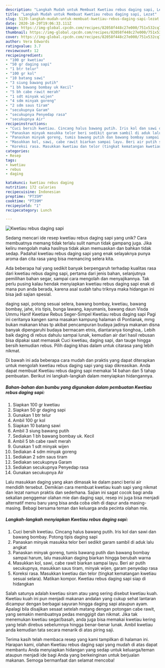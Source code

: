 ```yaml
---
description: "Langkah Mudah untuk Membuat Kwetiau rebus daging sapi, Lezat"
title: "Langkah Mudah untuk Membuat Kwetiau rebus daging sapi, Lezat"
slug: 5139-langkah-mudah-untuk-membuat-kwetiau-rebus-daging-sapi-lezat
date: 2020-10-29T19:06:33.111Z
image: https://img-global.cpcdn.com/recipes/82058f448c27e000/751x532cq70/kwetiau-rebus-daging-sapi-foto-resep-utama.jpg
thumbnail: https://img-global.cpcdn.com/recipes/82058f448c27e000/751x532cq70/kwetiau-rebus-daging-sapi-foto-resep-utama.jpg
cover: https://img-global.cpcdn.com/recipes/82058f448c27e000/751x532cq70/kwetiau-rebus-daging-sapi-foto-resep-utama.jpg
author: Vera Edwards
ratingvalue: 3.7
reviewcount: 12
recipeingredient:
- "100 gr kwetiau"
- "50 gr daging sapi"
- "1 btr telur"
- "100 gr kol"
- "10 batang sawi"
- "3 siung bawang putih"
- "1 bh bawang bombay uk Kecil"
- "5 bh cabe rawit merah"
- "1 sdt minyak wijen"
- "4 sdm minyak goreng"
- "2 sdm saus tiram"
- "secukupnya Garam"
- "secukupnya Penyedap rasa"
- "secukupnya Air"
recipeinstructions:
- "Cuci bersih kwetiau. Cincang halus bawang putih. Iris kol dan sawi dan bawang bombay. Potong tipis daging sapi"
- "Panaskan minyak masukka telor beri sedikit garam sambil di aduk lalu angkat"
- "Panaskan minyak goreng, tumis bawang putih dan bawang bombay sampai harum, lalu masukkan daging biarkan hingga berubah warna"
- "Masukkan kol, sawi, cabe rawit biarkan sampai layu. Beri air putih secukupnya, masukkan saus tiram, minyak wijen, garam penyedap rasa"
- "Koreksi rasa. Masukkan kwetiau dan telor (tingkat kematangan kwetiau sesuai selara). Matikan kompor. Kwetiau rebus daging sapi siap di hidangkan"
categories:
- Resep
tags:
- kwetiau
- rebus
- daging

katakunci: kwetiau rebus daging 
nutrition: 172 calories
recipecuisine: Indonesian
preptime: "PT35M"
cooktime: "PT39M"
recipeyield: "1"
recipecategory: Lunch

---
```



![Kwetiau rebus daging sapi](https://img-global.cpcdn.com/recipes/82058f448c27e000/751x532cq70/kwetiau-rebus-daging-sapi-foto-resep-utama.jpg)

Sedang mencari ide resep kwetiau rebus daging sapi yang unik? Cara membuatnya memang tidak terlalu sulit namun tidak gampang juga. Jika keliru mengolah maka hasilnya tidak akan memuaskan dan bahkan tidak sedap. Padahal kwetiau rebus daging sapi yang enak selayaknya punya aroma dan cita rasa yang bisa memancing selera kita.

Ada beberapa hal yang sedikit banyak berpengaruh terhadap kualitas rasa dari kwetiau rebus daging sapi, pertama dari jenis bahan, selanjutnya pemilihan bahan segar, sampai cara mengolah dan menyajikannya. Tak perlu pusing kalau hendak menyiapkan kwetiau rebus daging sapi enak di mana pun anda berada, karena asal sudah tahu triknya maka hidangan ini bisa jadi sajian spesial.

daging sapi, potong sesuai selera, bawang bombay, kwetiau, bawang bombay, jahe, iris tipis, bunga lawang, kayumanis, bawang daun Visda Ummu Hanif Kwetiaw Rebus Seger-Simpel Kwetiau rebus daging sapi Pagi ini ceritanya kangen sama masakan kampung halaman di Pontianak, mmg bukan makanan khas tp akibat pencampuran budaya jadinya makanan disna banyak dipengaruhi budaya bermacam etnis, diantaranya tionghoa,. Lebih baik daging di rebus dahulu sampai lunak, kemudian air dari hasil rebusan bisa dipakai saat memasak Cuci kwetiau, daging sapi, dan tauge hingga bersih kemudian rebus. Pilih daging khas dalam untuk citarasa yang lebih nikmat.


Di bawah ini ada beberapa cara mudah dan praktis yang dapat diterapkan untuk mengolah kwetiau rebus daging sapi yang siap dikreasikan. Anda dapat membuat Kwetiau rebus daging sapi memakai 14 bahan dan 5 tahap pembuatan. Berikut ini langkah-langkah dalam menyiapkan hidangannya.

<!--inarticleads1-->

##### Bahan-bahan dan bumbu yang digunakan dalam pembuatan Kwetiau rebus daging sapi:

1. Siapkan 100 gr kwetiau
1. Siapkan 50 gr daging sapi
1. Gunakan 1 btr telur
1. Ambil 100 gr kol
1. Siapkan 10 batang sawi
1. Ambil 3 siung bawang putih
1. Sediakan 1 bh bawang bombay uk. Kecil
1. Ambil 5 bh cabe rawit merah
1. Gunakan 1 sdt minyak wijen
1. Sediakan 4 sdm minyak goreng
1. Sediakan 2 sdm saus tiram
1. Sediakan secukupnya Garam
1. Sediakan secukupnya Penyedap rasa
1. Gunakan secukupnya Air


Lalu masukkan daging yang akan dimasak ke dalam panci berisi air mendidih tersebut. Demikian cara membuat kwetiau kuah sapi yang nikmat dan lezat namun praktis dan sederhana. Sajian ini sagat cocok bagi anda sekalian penggemar olahan mie dan daging sapi, resep ini juga bisa menjadi alternatif menu baru yang bisa anda coba oleh di dapur anda masing-masing. Bebagi bersama teman dan keluarga anda pecinta olahan mie. 

<!--inarticleads2-->

##### Langkah-langkah menyiapkan Kwetiau rebus daging sapi:

1. Cuci bersih kwetiau. Cincang halus bawang putih. Iris kol dan sawi dan bawang bombay. Potong tipis daging sapi
1. Panaskan minyak masukka telor beri sedikit garam sambil di aduk lalu angkat
1. Panaskan minyak goreng, tumis bawang putih dan bawang bombay sampai harum, lalu masukkan daging biarkan hingga berubah warna
1. Masukkan kol, sawi, cabe rawit biarkan sampai layu. Beri air putih secukupnya, masukkan saus tiram, minyak wijen, garam penyedap rasa
1. Koreksi rasa. Masukkan kwetiau dan telor (tingkat kematangan kwetiau sesuai selara). Matikan kompor. Kwetiau rebus daging sapi siap di hidangkan


Salah satunya adalah kwetiau siram atau yang sering disebut kwetiau kuah. Kwetiau kuah ini pun menjadi makanan andalan yang cukup sehat lantaran dicampur dengan berbagai sayuran hingga daging sapi ataupun ayam. Apalagi bila disajikan sesaat setelah matang dengan potongan cabe rawit, yang semakin membuatnya pedas menggigit dan nikmat. Jika tak menemukan kwetiau segar/basah, anda juga bisa memakai kwetiau kering yang telah direbus sebelumnya hingga benar-benar lunak. Ambil kwetiau anda kemudian tata secara menarik di atas piring saji. 

Terima kasih telah membaca resep yang kami tampilkan di halaman ini. Harapan kami, olahan Kwetiau rebus daging sapi yang mudah di atas dapat membantu Anda menyiapkan hidangan yang sedap untuk keluarga/teman ataupun menjadi ide bagi Anda yang berkeinginan untuk berjualan makanan. Semoga bermanfaat dan selamat mencoba!
